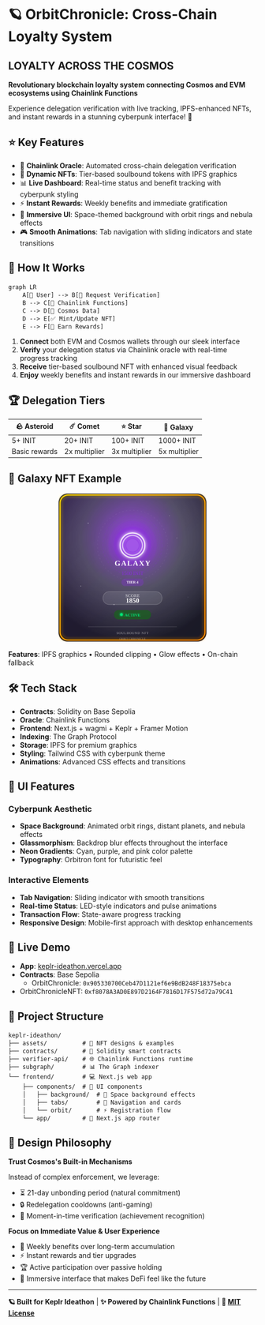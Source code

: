 # 🪐 OrbitChronicle: Cross-Chain Loyalty System

## LOYALTY ACROSS THE COSMOS

**Revolutionary blockchain loyalty system connecting Cosmos and EVM ecosystems using Chainlink Functions**

Experience delegation verification with live tracking, IPFS-enhanced NFTs, and instant rewards in a stunning cyberpunk interface! 🌌

## ⭐ Key Features

- 🔗 **Chainlink Oracle**: Automated cross-chain delegation verification
- 🎨 **Dynamic NFTs**: Tier-based soulbound tokens with IPFS graphics
- 📊 **Live Dashboard**: Real-time status and benefit tracking with cyberpunk styling
- ⚡ **Instant Rewards**: Weekly benefits and immediate gratification
- 🌌 **Immersive UI**: Space-themed background with orbit rings and nebula effects
- 🎮 **Smooth Animations**: Tab navigation with sliding indicators and state transitions

## 🚀 How It Works

```mermaid
graph LR
    A[👤 User] --> B[📝 Request Verification]
    B --> C[🔗 Chainlink Functions]
    C --> D[🌌 Cosmos Data]
    D --> E[✅ Mint/Update NFT]
    E --> F[🎁 Earn Rewards]
```

1. **Connect** both EVM and Cosmos wallets through our sleek interface
2. **Verify** your delegation status via Chainlink oracle with real-time progress tracking
3. **Receive** tier-based soulbound NFT with enhanced visual feedback
4. **Enjoy** weekly benefits and instant rewards in our immersive dashboard

## 🏆 Delegation Tiers

| 🪨 Asteroid   | ☄️ Comet      | ⭐ Star       | 🌌 Galaxy     |
| ------------- | ------------- | ------------- | ------------- |
| 5+ INIT       | 20+ INIT      | 100+ INIT     | 1000+ INIT    |
| Basic rewards | 2x multiplier | 3x multiplier | 5x multiplier |

## 🎨 Galaxy NFT Example

<div align="center">
  <img src="assets/galaxy_nft_with_ipfs.svg" alt="Galaxy Tier NFT" width="300">
</div>

**Features**: IPFS graphics • Rounded clipping • Glow effects • On-chain fallback

## 🛠️ Tech Stack

- **Contracts**: Solidity on Base Sepolia
- **Oracle**: Chainlink Functions
- **Frontend**: Next.js + wagmi + Keplr + Framer Motion
- **Indexing**: The Graph Protocol
- **Storage**: IPFS for premium graphics
- **Styling**: Tailwind CSS with cyberpunk theme
- **Animations**: Advanced CSS effects and transitions

## 🎨 UI Features

### **Cyberpunk Aesthetic**

- **Space Background**: Animated orbit rings, distant planets, and nebula effects
- **Glassmorphism**: Backdrop blur effects throughout the interface
- **Neon Gradients**: Cyan, purple, and pink color palette
- **Typography**: Orbitron font for futuristic feel

### **Interactive Elements**

- **Tab Navigation**: Sliding indicator with smooth transitions
- **Real-time Status**: LED-style indicators and pulse animations
- **Transaction Flow**: State-aware progress tracking
- **Responsive Design**: Mobile-first approach with desktop enhancements

## 🌟 Live Demo

- **App**: [keplr-ideathon.vercel.app](https://keplr-ideathon.vercel.app)
- **Contracts**: Base Sepolia
  - OrbitChronicle: `0x905330700Ceb47D1121ef6e9BdB248F18375ebca`
- OrbitChronicleNFT: `0xf8078A3AD0E897D2164F7816D17F575d72a79C41`

## 📁 Project Structure

```
keplr-ideathon/
├── assets/          # 🎨 NFT designs & examples
├── contracts/       # 🔷 Solidity smart contracts
├── verifier-api/    # 🌐 Chainlink Functions runtime
├── subgraph/        # 📊 The Graph indexer
└── frontend/        # 💻 Next.js web app
    ├── components/  # 🧩 UI components
    │   ├── background/  # 🌌 Space background effects
    │   ├── tabs/        # 📑 Navigation and cards
    │   └── orbit/       # ⚡ Registration flow
    └── app/         # 📄 Next.js app router
```

## 🎯 Design Philosophy

**Trust Cosmos's Built-in Mechanisms**

Instead of complex enforcement, we leverage:

- ⏳ 21-day unbonding period (natural commitment)
- 🔒 Redelegation cooldowns (anti-gaming)
- 📸 Moment-in-time verification (achievement recognition)

**Focus on Immediate Value & User Experience**

- 🎁 Weekly benefits over long-term accumulation
- ⚡ Instant rewards and tier upgrades
- 🏆 Active participation over passive holding
- 🌌 Immersive interface that makes DeFi feel like the future

---

**🪐 Built for Keplr Ideathon** | **✨ Powered by Chainlink Functions** | **📄 [MIT License](LICENSE)**

